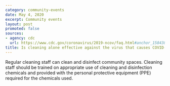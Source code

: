 ```yaml
---
category: community-events
date: May 4, 2020
excerpt: Community events
layout: post
promoted: false
sources:
- agency: cdc
  url: https://www.cdc.gov/coronavirus/2019-ncov/faq.html#anchor_1584388242595
title: Is cleaning alone effective against the virus that causes COVID-19?
---
```


Regular cleaning staff can clean and disinfect community spaces. Cleaning staff should be trained on appropriate use of cleaning and disinfection chemicals and provided with the personal protective equipment (PPE) required for the chemicals used.
